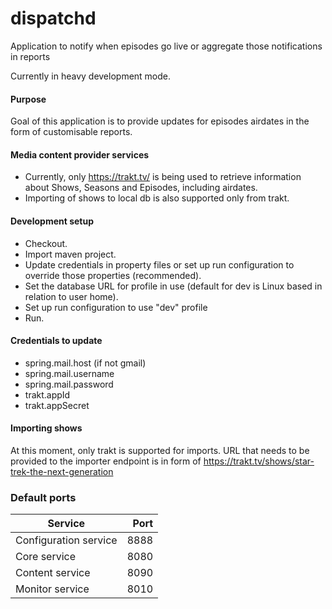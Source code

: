 # dispatchd
Application to notify when episodes go live or aggregate those notifications in reports

Currently in heavy development mode.

#### Purpose
Goal of this application is to provide updates for episodes airdates in the form of customisable reports.

#### Media content provider services
* Currently, only https://trakt.tv/ is being used to retrieve information about Shows, Seasons and Episodes, including airdates.
* Importing of shows to local db is also supported only from trakt.

#### Development setup 
* Checkout.
* Import maven project.
* Update credentials in property files or set up run configuration to override those properties (recommended).
* Set the database URL for profile in use (default for dev is Linux based in relation to user home).
* Set up run configuration to use "dev" profile
* Run.

#### Credentials to update
* spring.mail.host (if not gmail)
* spring.mail.username
* spring.mail.password
* trakt.appId
* trakt.appSecret

#### Importing shows
At this moment, only trakt is supported for imports. URL that needs to be provided to the importer endpoint is in form of https://trakt.tv/shows/star-trek-the-next-generation

### Default ports
| Service 	| Port
|----------	|-----:	|
| Configuration service 	| 8888 	|
| Core service 	| 8080 	|
| Content service 	| 8090 	|
| Monitor service 	| 8010 	|
